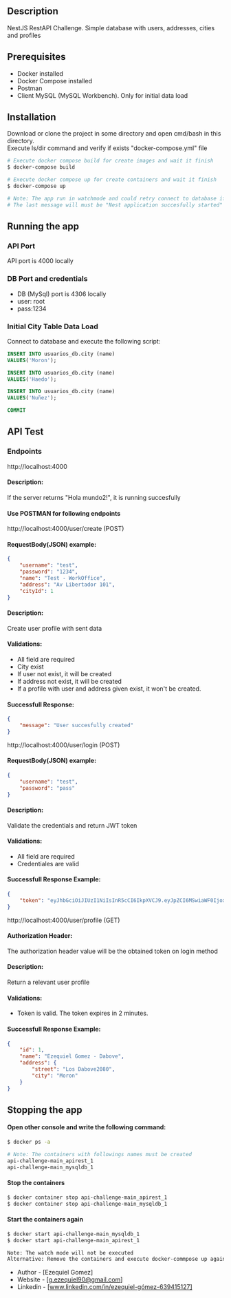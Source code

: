 

## Description

NestJS RestAPI Challenge. Simple database with users, addresses, cities and profiles

## Prerequisites
- Docker installed
- Docker Compose installed
- Postman
- Client MySQL (MySQL Workbench). Only for initial data load


## Installation

Download or clone the project in some directory and open cmd/bash in this directory. <br />
Execute ls/dir command and verify if exists "docker-compose.yml" file 

```bash
# Execute docker compose build for create images and wait it finish 
$ docker-compose build

# Execute docker compose up for create containers and wait it finish
$ docker-compose up

# Note: The app run in watchmode and could retry connect to database if it not is created yet
# The last message will must be "Nest application succesfully started"
```

## Running the app

### API Port
API port is 4000 locally

### DB Port and credentials
- DB (MySql) port is 4306 locally
- user: root
- pass:1234

### Initial City Table Data Load

Connect to database and execute the following script:
``` sql
INSERT INTO usuarios_db.city (name)
VALUES('Moron');

INSERT INTO usuarios_db.city (name)
VALUES('Haedo');

INSERT INTO usuarios_db.city (name)
VALUES('Nuñez');

COMMIT
```

## API Test

### Endpoints

http://localhost:4000

#### Description: 
If the server returns "Hola mundo2!", it is running succesfully 

#### Use POSTMAN for following endpoints

http://localhost:4000/user/create (POST)

#### RequestBody(JSON) example:
```json
{
    "username": "test",
    "password": "1234",
    "name": "Test - WorkOffice",
    "address": "Av Libertador 101",
    "cityId": 1
}
```

#### Description: 
Create user profile with sent data

#### Validations: 
- All field are required
- City exist
- If user not exist, it will be created
- If address not exist, it will be created
- If a profile with user and address given exist, it won't be created.

#### Successfull Response:
```json
{
    "message": "User succesfully created"
}
```

http://localhost:4000/user/login (POST)

#### RequestBody(JSON) example:
```json
{
    "username": "test",
    "password": "pass"
}
```

#### Description: 
Validate the credentials and return JWT token

#### Validations: 
- All field are required
- Credentiales are valid

#### Successfull Response Example:
```json
{
    "token": "eyJhbGciOiJIUzI1NiIsInR5cCI6IkpXVCJ9.eyJpZCI6MSwiaWF0IjoxNjMwOTY1Mzk0LCJleHAiOjE2MzA5NjU1MTR9.HJT5no0Os-qsJpLvipP2x9ppT3iz9Vw4qi8OO45YLF0"
}
```

http://localhost:4000/user/profile (GET)

#### Authorization Header:
The authorization header value will be the obtained token on login method

#### Description: 
Return a relevant user profile

#### Validations: 
- Token is valid. The token expires in 2 minutes.

#### Successfull Response Example:
```json
{
    "id": 1,
    "name": "Ezequiel Gomez - Dabove",
    "address": {
        "street": "Los Dabove2080",
        "city": "Moron"
    }
}
```

## Stopping the app

#### Open other console and write the following command:
```bash 
$ docker ps -a

# Note: The containers with followings names must be created
api-challenge-main_apirest_1
api-challenge-main_mysqldb_1
```

#### Stop the containers
```bash 
$ docker container stop api-challenge-main_apirest_1
$ docker container stop api-challenge-main_mysqldb_1
```

#### Start the containers again

```bash 
$ docker start api-challenge-main_mysqldb_1
$ docker start api-challenge-main_apirest_1

Note: The watch mode will not be executed
Alternative: Remove the containers and execute docker-commpose up again.
```


- Author - [Ezequiel Gomez]
- Website - [g.ezequiel90@gmail.com]
- Linkedin - [www.linkedin.com/in/ezequiel-gómez-639415127]

